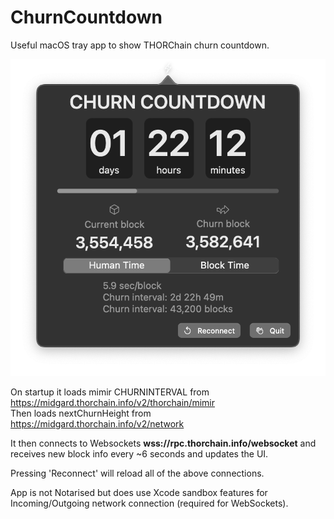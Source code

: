 # ChurnCountdown

Useful macOS tray app to show THORChain churn countdown.  

![ChurnCountdown Screenshot](/doc/screenshot.png)

On startup it loads mimir CHURNINTERVAL from https://midgard.thorchain.info/v2/thorchain/mimir  
Then loads nextChurnHeight from https://midgard.thorchain.info/v2/network

It then connects to Websockets **wss://rpc.thorchain.info/websocket** and receives new block info every ~6 seconds and updates the UI.  

Pressing 'Reconnect' will reload all of the above connections.  

App is not Notarised but does use Xcode sandbox features for Incoming/Outgoing network connection (required for WebSockets).  
